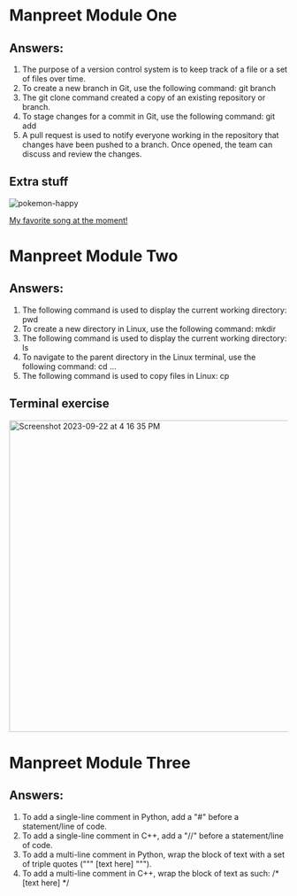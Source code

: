 # Manpreet Module One

## Answers:

1. The purpose of a version control system is to keep track of a file or a set of files over time.
2. To create a new branch in Git, use the following command: git branch <branch-name>
3. The git clone command created a copy of an existing repository or branch.
4. To stage changes for a commit in Git, use the following command: git add
5. A pull request is used to notify everyone working in the repository that changes have been pushed to a branch. Once opened, the team can discuss and review the changes.

## Extra stuff
![pokemon-happy](https://github.com/mxsingh/Manpreet_Training_Modules/assets/123334045/15d2b67a-01b4-4f27-bad8-f7a60663d542)

[My favorite song at the moment!](https://open.spotify.com/track/2SXx7Ofa79CeJfio98aJcG?si=03cc956b32ca4570)





# Manpreet Module Two

## Answers:

1. The following command is used to display the current working directory: pwd
2. To create a new directory in Linux, use the following command: mkdir
3. The following command is used to display the current working directory: ls
4. To navigate to the parent directory in the Linux terminal, use the following command: cd ...
5. The following command is used to copy files in Linux: cp

## Terminal exercise
<img width="563" alt="Screenshot 2023-09-22 at 4 16 35 PM" src="https://github.com/mxsingh/Manpreet_Training_Modules/assets/123334045/42236e2a-608e-4134-ac64-f7c3767eb32d">




# Manpreet Module Three

## Answers:

1. To add a single-line comment in Python, add a "#" before a statement/line of code.
2. To add a single-line comment in C++, add a "//" before a statement/line of code.
3. To add a multi-line comment in Python, wrap the block of text with a set of triple quotes (""" [text here] """).
4. To add a multi-line comment in C++, wrap the block of text as such: /* [text here] */
